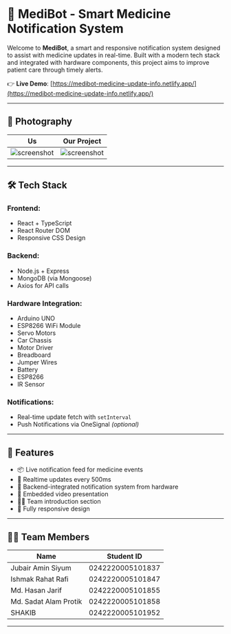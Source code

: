 # 🤖 MediBot - Smart Medicine Notification System

Welcome to **MediBot**, a smart and responsive notification system designed to assist with medicine updates in real-time. Built with a modern tech stack and integrated with hardware components, this project aims to improve patient care through timely alerts.

👉 **Live Demo**: [https://medibot-medicine-update-info.netlify.app/](https://medibot-medicine-update-info.netlify.app/)

---

## 📸 Photography

| Us | Our Project |
|----------|----------------|
| ![screenshot](https://i.ibb.co.com/BHLSYYVJ/IMG-20250416-013243-1.jpg) | ![screenshot](https://i.ibb.co.com/GQNrxJ38/IMG-20250415-070825038-MP.jpg) |

---

## 🛠️ Tech Stack

### Frontend:
- React + TypeScript
- React Router DOM
- Responsive CSS Design

### Backend:
- Node.js + Express
- MongoDB (via Mongoose)
- Axios for API calls

### Hardware Integration:
- Arduino UNO
- ESP8266 WiFi Module
- Servo Motors
- Car Chassis
- Motor Driver
- Breadboard
- Jumper Wires
- Battery
- ESP8266
- IR Sensor

### Notifications:
- Real-time update fetch with `setInterval`
- Push Notifications via OneSignal *(optional)*

---

## 🚀 Features

- 📦 Live notification feed for medicine events
- 🔄 Realtime updates every 500ms
- 📲 Backend-integrated notification system from hardware
- 🎥 Embedded video presentation
- 👨‍💻 Team introduction section
- 📱 Fully responsive design

---

## 🧑‍💻 Team Members

| Name                     | Student ID          |
|--------------------------|---------------------|
| Jubair Amin Siyum        | 0242220005101837    |
| Ishmak Rahat Rafi        | 0242220005101847    |
| Md. Hasan Jarif          | 0242220005101855    |
| Md. Sadat Alam Protik    | 0242220005101858    |
| SHAKIB                   | 0242220005101952    |

---

